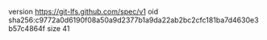 version https://git-lfs.github.com/spec/v1
oid sha256:c9772a0d6190f08a50a9d2377b1a9da22ab2bc2cfc181ba7d4630e3b57c4864f
size 41
